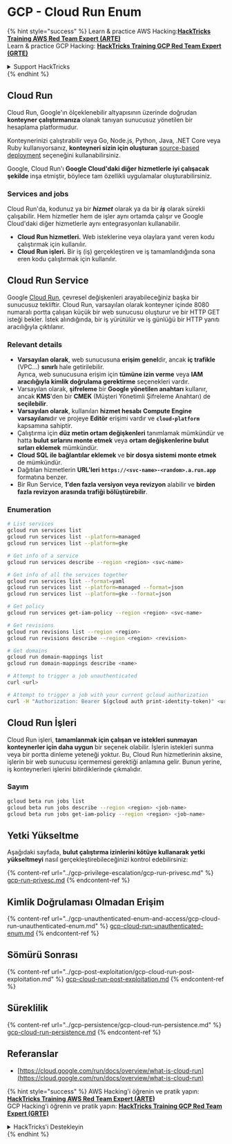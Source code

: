 # GCP - Cloud Run Enum

{% hint style="success" %}
Learn & practice AWS Hacking:<img src="../../../.gitbook/assets/image (1) (1) (1).png" alt="" data-size="line">[**HackTricks Training AWS Red Team Expert (ARTE)**](https://training.hacktricks.xyz/courses/arte)<img src="../../../.gitbook/assets/image (1) (1) (1).png" alt="" data-size="line">\
Learn & practice GCP Hacking: <img src="../../../.gitbook/assets/image (2).png" alt="" data-size="line">[**HackTricks Training GCP Red Team Expert (GRTE)**<img src="../../../.gitbook/assets/image (2).png" alt="" data-size="line">](https://training.hacktricks.xyz/courses/grte)

<details>

<summary>Support HackTricks</summary>

* Check the [**subscription plans**](https://github.com/sponsors/carlospolop)!
* **Join the** 💬 [**Discord group**](https://discord.gg/hRep4RUj7f) or the [**telegram group**](https://t.me/peass) or **follow** us on **Twitter** 🐦 [**@hacktricks\_live**](https://twitter.com/hacktricks_live)**.**
* **Share hacking tricks by submitting PRs to the** [**HackTricks**](https://github.com/carlospolop/hacktricks) and [**HackTricks Cloud**](https://github.com/carlospolop/hacktricks-cloud) github repos.

</details>
{% endhint %}

## Cloud Run <a href="#reviewing-cloud-run-configurations" id="reviewing-cloud-run-configurations"></a>

Cloud Run, Google'ın ölçeklenebilir altyapısının üzerinde doğrudan **konteyner çalıştırmanıza** olanak tanıyan sunucusuz yönetilen bir hesaplama platformudur.

Konteynerinizi çalıştırabilir veya Go, Node.js, Python, Java, .NET Core veya Ruby kullanıyorsanız, **konteyneri sizin için oluşturan** [source-based deployment](https://cloud.google.com/run/docs/deploying-source-code) seçeneğini kullanabilirsiniz.

Google, Cloud Run'ı **Google Cloud'daki diğer hizmetlerle iyi çalışacak şekilde** inşa etmiştir, böylece tam özellikli uygulamalar oluşturabilirsiniz.

### Services and jobs <a href="#services-and-jobs" id="services-and-jobs"></a>

Cloud Run'da, kodunuz ya bir _**hizmet**_ olarak ya da bir _**iş**_ olarak sürekli çalışabilir. Hem hizmetler hem de işler aynı ortamda çalışır ve Google Cloud'daki diğer hizmetlerle aynı entegrasyonları kullanabilir.

* **Cloud Run hizmetleri.** Web isteklerine veya olaylara yanıt veren kodu çalıştırmak için kullanılır.
* **Cloud Run işleri.** Bir iş (iş) gerçekleştiren ve iş tamamlandığında sona eren kodu çalıştırmak için kullanılır.

## Cloud Run Service

Google [Cloud Run](https://cloud.google.com/run), çevresel değişkenleri arayabileceğiniz başka bir sunucusuz tekliftir. Cloud Run, varsayılan olarak konteyner içinde 8080 numaralı portta çalışan küçük bir web sunucusu oluşturur ve bir HTTP GET isteği bekler. İstek alındığında, bir iş yürütülür ve iş günlüğü bir HTTP yanıtı aracılığıyla çıktılanır.

### Relevant details

* **Varsayılan olarak**, web sunucusuna **erişim** **genel**dir, ancak **iç trafikle** (VPC...) **sınırlı** hale getirilebilir.\
Ayrıca, web sunucusuna erişim için **tümüne izin verme** veya **IAM aracılığıyla kimlik doğrulama gerektirme** seçenekleri vardır.
* Varsayılan olarak, **şifreleme** bir **Google yönetilen anahtarı** kullanır, ancak **KMS**'den bir **CMEK** (Müşteri Yönetimli Şifreleme Anahtarı) de **seçilebilir**.
* **Varsayılan olarak**, kullanılan **hizmet hesabı** **Compute Engine varsayılanı**dır ve projeye **Editör** erişimi vardır ve **`cloud-platform`** kapsamına sahiptir.
* Çalıştırma için **düz metin ortam değişkenleri** tanımlamak mümkündür ve hatta **bulut sırlarını monte etmek** veya **ortam değişkenlerine bulut sırları eklemek** mümkündür.
* **Cloud SQL ile bağlantılar eklemek** ve **bir dosya sistemi monte etmek** de mümkündür.
* Dağıtılan hizmetlerin **URL'leri** **`https://<svc-name>-<random>.a.run.app`** formatına benzer.
* Bir Run Service, **1'den fazla versiyon veya revizyon** alabilir ve **birden fazla revizyon arasında trafiği bölüştürebilir**.

### Enumeration
```bash
# List services
gcloud run services list
gcloud run services list --platform=managed
gcloud run services list --platform=gke

# Get info of a service
gcloud run services describe --region <region> <svc-name>

# Get info of all the services together
gcloud run services list --format=yaml
gcloud run services list --platform=managed --format=json
gcloud run services list --platform=gke --format=json

# Get policy
gcloud run services get-iam-policy --region <region> <svc-name>

# Get revisions
gcloud run revisions list --region <region>
gcloud run revisions describe --region <region> <revision>

# Get domains
gcloud run domain-mappings list
gcloud run domain-mappings describe <name>

# Attempt to trigger a job unauthenticated
curl <url>

# Attempt to trigger a job with your current gcloud authorization
curl -H "Authorization: Bearer $(gcloud auth print-identity-token)" <url>
```
## Cloud Run İşleri

Cloud Run işleri, **tamamlanmak için çalışan ve istekleri sunmayan konteynerler için daha uygun** bir seçenek olabilir. İşlerin istekleri sunma veya bir portta dinleme yeteneği yoktur. Bu, Cloud Run hizmetlerinin aksine, işlerin bir web sunucusu içermemesi gerektiği anlamına gelir. Bunun yerine, iş konteynerleri işlerini bitirdiklerinde çıkmalıdır.

### Sayım
```bash
gcloud beta run jobs list
gcloud beta run jobs describe --region <region> <job-name>
gcloud beta run jobs get-iam-policy --region <region> <job-name>
```
## Yetki Yükseltme

Aşağıdaki sayfada, **bulut çalıştırma izinlerini kötüye kullanarak yetki yükseltmeyi** nasıl gerçekleştirebileceğinizi kontrol edebilirsiniz:

{% content-ref url="../gcp-privilege-escalation/gcp-run-privesc.md" %}
[gcp-run-privesc.md](../gcp-privilege-escalation/gcp-run-privesc.md)
{% endcontent-ref %}

## Kimlik Doğrulaması Olmadan Erişim

{% content-ref url="../gcp-unauthenticated-enum-and-access/gcp-cloud-run-unauthenticated-enum.md" %}
[gcp-cloud-run-unauthenticated-enum.md](../gcp-unauthenticated-enum-and-access/gcp-cloud-run-unauthenticated-enum.md)
{% endcontent-ref %}

## Sömürü Sonrası

{% content-ref url="../gcp-post-exploitation/gcp-cloud-run-post-exploitation.md" %}
[gcp-cloud-run-post-exploitation.md](../gcp-post-exploitation/gcp-cloud-run-post-exploitation.md)
{% endcontent-ref %}

## Süreklilik

{% content-ref url="../gcp-persistence/gcp-cloud-run-persistence.md" %}
[gcp-cloud-run-persistence.md](../gcp-persistence/gcp-cloud-run-persistence.md)
{% endcontent-ref %}

## Referanslar

* [https://cloud.google.com/run/docs/overview/what-is-cloud-run](https://cloud.google.com/run/docs/overview/what-is-cloud-run)

{% hint style="success" %}
AWS Hacking'i öğrenin ve pratik yapın:<img src="../../../.gitbook/assets/image (1) (1) (1).png" alt="" data-size="line">[**HackTricks Training AWS Red Team Expert (ARTE)**](https://training.hacktricks.xyz/courses/arte)<img src="../../../.gitbook/assets/image (1) (1) (1).png" alt="" data-size="line">\
GCP Hacking'i öğrenin ve pratik yapın: <img src="../../../.gitbook/assets/image (2).png" alt="" data-size="line">[**HackTricks Training GCP Red Team Expert (GRTE)**<img src="../../../.gitbook/assets/image (2).png" alt="" data-size="line">](https://training.hacktricks.xyz/courses/grte)

<details>

<summary>HackTricks'i Destekleyin</summary>

* [**abonelik planlarını**](https://github.com/sponsors/carlospolop) kontrol edin!
* **💬 [**Discord grubuna**](https://discord.gg/hRep4RUj7f) veya [**telegram grubuna**](https://t.me/peass) katılın ya da **Twitter'da** 🐦 [**@hacktricks\_live**](https://twitter.com/hacktricks_live)**'i takip edin.**
* **Hacking ipuçlarını paylaşmak için [**HackTricks**](https://github.com/carlospolop/hacktricks) ve [**HackTricks Cloud**](https://github.com/carlospolop/hacktricks-cloud) github reposuna PR gönderin.**

</details>
{% endhint %}
